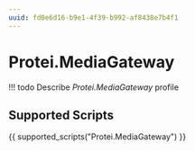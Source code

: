 ```yaml
---
uuid: fd0e6d16-b9e1-4f39-b992-af8438e7b4f1
---
```



# Protei.MediaGateway


<!-- prettier-ignore -->
!!! todo
    Describe *Protei.MediaGateway* profile

## Supported Scripts

{{ supported_scripts("Protei.MediaGateway") }}
